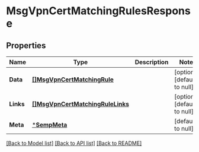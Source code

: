 # MsgVpnCertMatchingRulesResponse

## Properties
Name | Type | Description | Notes
------------ | ------------- | ------------- | -------------
**Data** | [**[]MsgVpnCertMatchingRule**](MsgVpnCertMatchingRule.md) |  | [optional] [default to null]
**Links** | [**[]MsgVpnCertMatchingRuleLinks**](MsgVpnCertMatchingRuleLinks.md) |  | [optional] [default to null]
**Meta** | [***SempMeta**](SempMeta.md) |  | [default to null]

[[Back to Model list]](../README.md#documentation-for-models) [[Back to API list]](../README.md#documentation-for-api-endpoints) [[Back to README]](../README.md)

